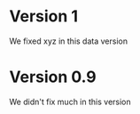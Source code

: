 Version 1
=====================================

We fixed xyz in this data version

Version 0.9
====================================

We didn't fix much in this version